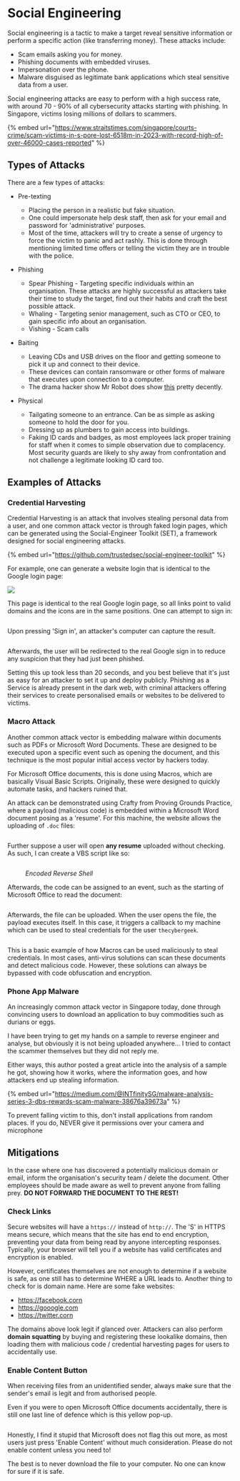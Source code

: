 # Social Engineering

Social engineering is a tactic to make a target reveal sensitive information or perform a specific action (like transferring money). These attacks include:

* Scam emails asking you for money.
* Phishing documents with embedded viruses.
* Impersonation over the phone.
* Malware disguised as legitimate bank applications which steal sensitive data from a user.

Social engineering attacks are easy to perform with a high success rate, with around 70 - 90% of all cybersecurity attacks starting with phishing. In Singapore, victims losing millions of dollars to scammers.

{% embed url="https://www.straitstimes.com/singapore/courts-crime/scam-victims-in-s-pore-lost-6518m-in-2023-with-record-high-of-over-46000-cases-reported" %}

## Types of Attacks

There are a few types of attacks:

* Pre-texting
  * Placing the person in a realistic but fake situation.
  * One could impersonate help desk staff, then ask for your email and password for 'administrative' purposes.
  * Most of the time, attackers will try to create a sense of urgency to force the victim to panic and act rashly. This is done through mentioning limited time offers or telling the victim they are in trouble with the police.

* Phishing
  * Spear Phishing - Targeting specific individuals within an organisation. These attacks are highly successful as attackers take their time to study the target, find out their habits and craft the best possible attack.
  * Whaling - Targeting senior management, such as CTO or CEO, to gain specific info about an organisation.
  * Vishing - Scam calls

* Baiting
  * Leaving CDs and USB drives on the floor and getting someone to pick it up and connect to their device.
  * These devices can contain ransomware or other forms of malware that executes upon connection to a computer.
  * The drama hacker show Mr Robot does show [this](https://www.youtube.com/watch?v=O5MvtqgLYeA) pretty decently.

* Physical
  * Tailgating someone to an entrance. Can be as simple as asking someone to hold the door for you.
  * Dressing up as plumbers to gain access into buildings.
  * Faking ID cards and badges, as most employees lack proper training for staff when it comes to simple observation due to complacency. Most security guards are likely to shy away from confrontation and not challenge a legitimate looking ID card too.

## Examples of Attacks

### Credential Harvesting

Credential Harvesting is an attack that involves stealing personal data from a user, and one common attack vector is through faked login pages, which can be generated using the Social-Engineer Toolkit (SET), a framework designed for social engineering attacks.

{% embed url="https://github.com/trustedsec/social-engineer-toolkit" %}

For example, one can generate a website login that is identical to the Google login page:

![](../../../.gitbook/assets/socialengineering-image.png)

This page is identical to the real Google login page, so all links point to valid domains and the icons are in the same positions. One can attempt to sign in:

<figure><img src="../../../.gitbook/assets/image (3328).png" alt=""><figcaption></figcaption></figure>

Upon pressing 'Sign in', an attacker's computer can capture the result.

<figure><img src="../../../.gitbook/assets/image (1657).png" alt=""><figcaption></figcaption></figure>

Afterwards, the user will be redirected to the real Google sign in to reduce any suspicion that they had just been phished.

Setting this up took less than 20 seconds, and you best believe that it's just as easy for an attacker to set it up and deploy publicly. Phishing as a Service is already present in the dark web, with criminal attackers offering their services to create personalised emails or websites to be delivered to victims.

### Macro Attack

Another common attack vector is embedding malware within documents such as PDFs or Microsoft Word Documents. These are designed to be executed upon a specific event such as opening the document, and this technique is the most popular initial access vector by hackers today.

For Microsoft Office documents, this is done using Macros, which are basically Visual Basic Scripts. Originally, these were designed to quickly automate tasks, and hackers ruined that.

An attack can be demonstrated using Crafty from Proving Grounds Practice, where a payload (malicious code) is embedded within a Microsoft Word document posing as a 'resume'. For this machine, the website allows the uploading of `.doc` files:

<figure><img src="../../../.gitbook/assets/image (3513).png" alt=""><figcaption></figcaption></figure>

Further suppose a user will open **any resume** uploaded without checking. As such, I can create a VBS script like so:

<figure><img src="../../../.gitbook/assets/image (1989).png" alt=""><figcaption><p><em>Encoded Reverse Shell</em></p></figcaption></figure>

Afterwards, the code can be assigned to an event, such as the starting of Microsoft Office to read the document:

<figure><img src="../../../.gitbook/assets/image (1467).png" alt=""><figcaption></figcaption></figure>

Afterwards, the file can be uploaded. When the user opens the file, the payload executes itself. In this case, it triggers a callback to my machine which can be used to steal credentials for the user `thecybergeek`. 

<figure><img src="../../../.gitbook/assets/image (4080).png" alt=""><figcaption></figcaption></figure>

This is a basic example of how Macros can be used maliciously to steal credentials. In most cases, anti-virus solutions can scan these documents and detect malicious code. However, these solutions can always be bypassed with code obfuscation and encryption.

### Phone App Malware

An increasingly common attack vector in Singapore today, done through convincing users to download an application to buy commodities such as durians or eggs.

I have been trying to get my hands on a sample to reverse engineer and analyse, but obviously it is not being uploaded anywhere... I tried to contact the scammer themselves but they did not reply me. 

Either ways, this author posted a great article into the analysis of a sample he got, showing how it works, where the information goes, and how attackers end up stealing information.

{% embed url="https://medium.com/@INTfinitySG/malware-analysis-series-3-dbs-rewards-scam-malware-38676a39673a" %}

To prevent falling victim to this, don't install applications from random places. If you do, NEVER give it permissions over your camera and microphone

## Mitigations

In the case where one has discovered a potentially malicious domain or email, inform the organisation's security team / delete the document. Other employees should be made aware as well to prevent anyone from falling prey. **DO NOT FORWARD THE DOCUMENT TO THE REST!**

### Check Links

Secure websites will have a `https://` instead of `http://`.  The 'S' in HTTPS means secure, which means that the site has end to end encryption, preventing your data from being read by anyone intercepting responses. Typically, your browser will tell you if a website has valid certificates and encryption is enabled.

However, certificates themselves are not enough to determine if a website is safe, as one still has to determine WHERE a URL leads to. Another thing to check for is domain name. Here are some fake websites:

* https://facebook.corn
* https://gooogle.com
* https://twitter.corn

The domains above look legit if glanced over. Attackers can also perform **domain squatting** by buying and registering these lookalike domains, then loading them with malicious code / credential harvesting pages for users to accidentally use.

### Enable Content Button

When receiving files from an unidentified sender, always make sure that the sender's email is legit and from authorised people.

Even if you were to open Microsoft Office documents accidentally, there is still one last line of defence which is this yellow pop-up.

<figure><img src="../../../.gitbook/assets/enable-macros-excel.png" alt=""><figcaption></figcaption></figure>

Honestly, I find it stupid that Microsoft does not flag this out more, as most users just press 'Enable Content' without much consideration. Please do not enable content unless you need to!

The best is to never download the file to your computer. No one can know for sure if it is safe.